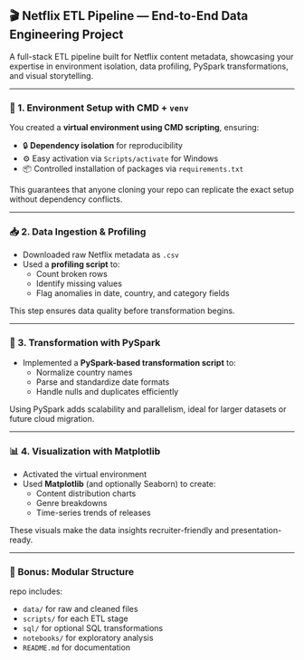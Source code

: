 ## 🎬 Netflix ETL Pipeline — End-to-End Data Engineering Project

A full-stack ETL pipeline built for Netflix content metadata, showcasing your expertise in environment isolation, data profiling, PySpark transformations, and visual storytelling.

---

### 🧱 1. Environment Setup with CMD + `venv`

You created a **virtual environment using CMD scripting**, ensuring:
- 🔒 **Dependency isolation** for reproducibility
- ⚙️ Easy activation via `Scripts/activate` for Windows
- 📦 Controlled installation of packages via `requirements.txt`

This guarantees that anyone cloning your repo can replicate the exact setup without dependency conflicts.

---

### 📥 2. Data Ingestion & Profiling

- Downloaded raw Netflix metadata as `.csv`
- Used a **profiling script** to:
  - Count broken rows
  - Identify missing values
  - Flag anomalies in date, country, and category fields

This step ensures data quality before transformation begins.

---

### 🔄 3. Transformation with PySpark

- Implemented a **PySpark-based transformation script** to:
  - Normalize country names
  - Parse and standardize date formats
  - Handle nulls and duplicates efficiently

Using PySpark adds scalability and parallelism, ideal for larger datasets or future cloud migration.

---

### 📊 4. Visualization with Matplotlib

- Activated the virtual environment
- Used **Matplotlib** (and optionally Seaborn) to create:
  - Content distribution charts
  - Genre breakdowns
  - Time-series trends of releases

These visuals make the data insights recruiter-friendly and presentation-ready.

---

### 🧠 Bonus: Modular Structure

 repo includes:
- `data/` for raw and cleaned files
- `scripts/` for each ETL stage
- `sql/` for optional SQL transformations
- `notebooks/` for exploratory analysis
- `README.md` for documentation


